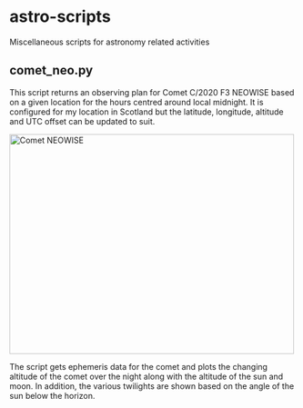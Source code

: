 # astro-scripts
Miscellaneous scripts for astronomy related activities

## comet_neo.py

This script returns an observing plan for Comet C/2020 F3 NEOWISE based on a given location for the hours centred around local midnight. It is configured for my location in Scotland but the latitude, longitude, altitude and UTC offset can be updated to suit.

<a href="https://www.flickr.com/photos/black_friction/50122818132/in/datetaken/" title="Comet NEOWISE"><img src="https://live.staticflickr.com/65535/50122818132_2e7a3b2a2f.jpg" width="500" height="387" alt="Comet NEOWISE"></a>

The script gets ephemeris data for the comet and plots the changing altitude of the comet over the night along with the altitude of the sun and moon. In addition, the various twilights are shown based on the angle of the sun below the horizon.
